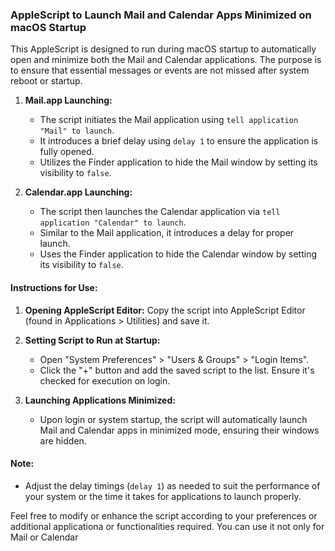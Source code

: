 ### AppleScript to Launch Mail and Calendar Apps Minimized on macOS Startup

This AppleScript is designed to run during macOS startup to automatically open and minimize both the Mail and Calendar applications. The purpose is to ensure that essential messages or events are not missed after system reboot or startup.

1. **Mail.app Launching:**
   - The script initiates the Mail application using `tell application "Mail" to launch`.
   - It introduces a brief delay using `delay 1` to ensure the application is fully opened.
   - Utilizes the Finder application to hide the Mail window by setting its visibility to `false`.

2. **Calendar.app Launching:**
   - The script then launches the Calendar application via `tell application "Calendar" to launch`.
   - Similar to the Mail application, it introduces a delay for proper launch.
   - Uses the Finder application to hide the Calendar window by setting its visibility to `false`.

#### Instructions for Use:
1. **Opening AppleScript Editor:** Copy the script into AppleScript Editor (found in Applications > Utilities) and save it.
   
2. **Setting Script to Run at Startup:**
   - Open "System Preferences" > "Users & Groups" > "Login Items".
   - Click the "+" button and add the saved script to the list. Ensure it's checked for execution on login.

3. **Launching Applications Minimized:**
   - Upon login or system startup, the script will automatically launch Mail and Calendar apps in minimized mode, ensuring their windows are hidden.

#### Note:
- Adjust the delay timings (`delay 1`) as needed to suit the performance of your system or the time it takes for applications to launch properly.

Feel free to modify or enhance the script according to your preferences or additional applicationa or functionalities required. 
You can use it not only for Mail or Calendar
